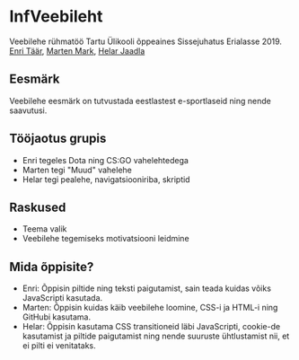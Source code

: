 # InfVeebileht
Veebilehe rühmatöö Tartu Ülikooli õppeaines Sissejuhatus Erialasse 2019.
[Enri Täär](https://github.com/Enri-Taar), [Marten Mark](https://github.com/MarkMarten), [Helar Jaadla](https://github.com/HelarJ)

## Eesmärk
Veebilehe eesmärk on tutvustada eestlastest e-sportlaseid ning nende saavutusi.

## Tööjaotus grupis
- Enri tegeles Dota ning CS:GO vahelehtedega
- Marten tegi "Muud" vahelehe
- Helar tegi pealehe, navigatsiooniriba, skriptid

## Raskused
- Teema valik
- Veebilehe tegemiseks motivatsiooni leidmine

## Mida õppisite?
- Enri: Õppisin piltide ning teksti paigutamist, sain teada kuidas võiks JavaScripti kasutada.
- Marten: Õppisin kuidas käib veebilehe loomine, CSS-i ja HTML-i ning GitHubi kasutama.
- Helar: Õppisin kasutama CSS transitioneid läbi JavaScripti, cookie-de kasutamist ja piltide paigutamist ning nende suuruste ühtlustamist nii, et ei pilti ei venitataks. 

